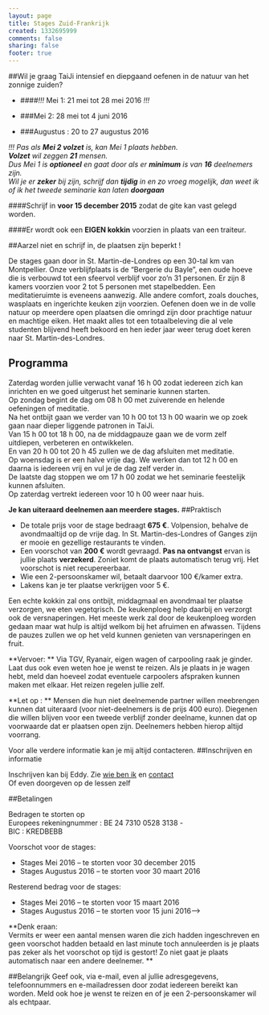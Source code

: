 ```yaml
--- 
layout: page
title: Stages Zuid-Frankrijk
created: 1332695999
comments: false
sharing: false
footer: true
---
```

##Wil je graag TaiJi intensief en diepgaand oefenen in de natuur van het zonnige zuiden?


* ####*!!!* Mei 1: 21 mei tot 28 mei 2016 *!!!* 

* ###Mei 2: 28 mei tot 4 juni 2016 

* ###Augustus : 20 to 27 augustus 2016



 *!!! Pas als **Mei 2 volzet** is, kan Mei 1 plaats hebben.   
**Volzet** wil zeggen **21** mensen.  
Dus Mei 1 is **optioneel** en gaat door als er **minimum** is van **16** deelnemers zijn.  
Wil je er **zeker** bij zijn, schrijf dan **tijdig** in en zo vroeg mogelijk, dan weet ik of ik het tweede seminarie kan laten **doorgaan*** 

####Schrijf in **voor 15 december 2015** zodat de gite kan vast gelegd worden.
  
####Er wordt ook een **EIGEN kokkin** voorzien in plaats van een traiteur.  
	
##Aarzel niet en schrijf in, de plaatsen zijn beperkt !

De stages gaan door in St. Martin-de-Londres op een 30-tal km van Montpellier. Onze verblijfplaats is de &ldquo;Bergerie du Bayle&rdquo;, een oude hoeve die is verbouwd tot een sfeervol verblijf voor zo&rsquo;n 31 personen. Er zijn 8 kamers voorzien voor 2 tot 5 personen met stapelbedden. Een meditatieruimte is eveneens aanwezig. Alle andere comfort, zoals douches, wasplaats en ingerichte keuken zijn voorzien. Oefenen doen we in de volle natuur op meerdere open plaatsen die omringd zijn door prachtige natuur en machtige eiken. Het maakt alles tot een totaalbeleving die al vele studenten blijvend heeft bekoord en hen ieder jaar weer terug doet keren naar St. Martin-des-Londres.
##	Programma

Zaterdag worden jullie verwacht vanaf 16 h 00 zodat iedereen zich kan inrichten en we goed uitgerust het seminarie kunnen starten.  
Op zondag begint de dag om 08 h 00 met zuiverende en helende oefeningen of meditatie.  
Na het ontbijt gaan we verder van 10 h 00 tot 13 h 00 waarin we op zoek gaan naar dieper liggende patronen in TaiJi.  
Van 15 h 00 tot 18 h 00, na de middagpauze gaan we de vorm zelf uitdiepen, verbeteren en ontwikkelen.  
En van 20 h 00 tot 20 h 45 zullen we de dag afsluiten met meditatie.  
Op woensdag is er een halve vrije dag. We werken dan tot 12 h 00 en daarna is iedereen vrij en vul je de dag zelf verder in.  
De laatste dag stoppen we om 17 h 00 zodat we het seminarie feestelijk kunnen afsluiten.  
Op zaterdag vertrekt iedereen voor 10 h 00 weer naar huis.

**Je kan uiteraard deelnemen aan meerdere stages.**
##Praktisch

* De totale prijs voor de stage bedraagt **675 &euro;**. Volpension, behalve de avondmaaltijd op de vrije dag. In St. Martin-des-Londres of Ganges zijn er mooie en gezellige restaurants te vinden.
* Een voorschot van **200 &euro;** wordt gevraagd. **Pas na ontvangst** ervan is jullie plaats **verzekerd**. Zoniet komt de plaats automatisch terug vrij. Het voorschot is niet recupereerbaar.
* Wie een 2-persoonskamer wil, betaalt daarvoor 100 &euro;/kamer extra.
* Lakens kan je ter plaatse verkrijgen voor 5 &euro;.


Een echte kokkin zal ons ontbijt, middagmaal en avondmaal ter plaatse verzorgen, we eten vegetqrisch. De keukenploeg help daarbij en verzorgt ook de versnaperingen.  Het meeste werk zal door de keukenploeg worden gedaan maar wat hulp is altijd welkom bij het afruimen en afwassen. Tijdens de pauzes zullen we op het veld kunnen genieten van versnaperingen en fruit.

**Vervoer: ** Via TGV, Ryanair, eigen wagen of carpooling raak je ginder. Laat dus ook even weten hoe je wenst te reizen. Als je plaats in je wagen hebt, meld dan hoeveel zodat eventuele carpoolers afspraken kunnen maken met elkaar. Het reizen regelen jullie zelf.

**Let op : **
Mensen die hun niet deelnemende partner willen meebrengen kunnen dat uiteraard (voor niet-deelnemers is de prijs 400 euro). Diegenen die willen blijven voor een tweede verblijf zonder deelname, kunnen dat op voorwaarde dat er plaatsen open zijn. Deelnemers hebben hierop altijd voorrang.

Voor alle verdere informatie kan je mij altijd contacteren.
##Inschrijven en informatie

Inschrijven kan bij Eddy. Zie [wie ben ik](../wie-ben-ik.html) en [contact](../contact.html)<br />
Of even doorgeven op de lessen zelf

##Betalingen

Bedragen te storten op   
Europees rekeningnummer : BE 24 7310 0528 3138 -   
BIC : KREDBEBB

Voorschot voor de stages:

* Stages Mei 2016 &ndash; te storten voor 30 december 2015
* Stages Augustus 2016 &ndash; te storten voor 30 maart 2016

Resterend bedrag voor de stages:

* Stages Mei 2016 &ndash; te storten voor 15 maart 2016
* Stages Augustus 2016 &ndash; te storten voor 15 juni 2016-->

**Denk eraan:  
Vermits er weer een aantal mensen waren die zich hadden ingeschreven en geen voorschot hadden betaald en last minute toch annuleerden is je plaats pas zeker als het voorschot op tijd is gestort! Zo niet gaat je plaats automatisch naar een andere deelnemer.
**

##Belangrijk
Geef ook, via e-mail, even al jullie adresgegevens, telefoonnummers en e-mailadressen door zodat iedereen bereikt kan worden. Meld ook hoe je wenst te reizen en of je een 2-persoonskamer wil als echtpaar.

